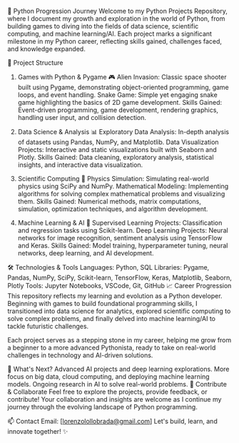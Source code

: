 🚀 Python Progression Journey
Welcome to my Python Projects Repository, where I document my growth and exploration in the world of Python, from building games to diving into the fields of data science, scientific computing, and machine learning/AI. Each project marks a significant milestone in my Python career, reflecting skills gained, challenges faced, and knowledge expanded.

📂 Project Structure
1. Games with Python & Pygame 🎮
Alien Invasion: Classic space shooter built using Pygame, demonstrating object-oriented programming, game loops, and event handling.
Snake Game: Simple yet engaging snake game highlighting the basics of 2D game development.
Skills Gained: Event-driven programming, game development, rendering graphics, handling user input, and collision detection.

2. Data Science & Analysis 📊
Exploratory Data Analysis: In-depth analysis of datasets using Pandas, NumPy, and Matplotlib.
Data Visualization Projects: Interactive and static visualizations built with Seaborn and Plotly.
Skills Gained: Data cleaning, exploratory analysis, statistical insights, and interactive data visualization.

3. Scientific Computing 🔬
Physics Simulation: Simulating real-world physics using SciPy and NumPy.
Mathematical Modeling: Implementing algorithms for solving complex mathematical problems and visualizing them.
Skills Gained: Numerical methods, matrix computations, simulation, optimization techniques, and algorithm development.

4. Machine Learning & AI 🤖
Supervised Learning Projects: Classification and regression tasks using Scikit-learn.
Deep Learning Projects: Neural networks for image recognition, sentiment analysis using TensorFlow and Keras.
Skills Gained: Model training, hyperparameter tuning, neural networks, deep learning, and AI development.

🛠 Technologies & Tools
Languages: Python, SQL
Libraries: Pygame, Pandas, NumPy, SciPy, Scikit-learn, TensorFlow, Keras, Matplotlib, Seaborn, Plotly
Tools: Jupyter Notebooks, VSCode, Git, GitHub
📈 Career Progression
This repository reflects my learning and evolution as a Python developer. Beginning with games to build foundational programming skills, I transitioned into data science for analytics, explored scientific computing to solve complex problems, and finally delved into machine learning/AI to tackle futuristic challenges.

Each project serves as a stepping stone in my career, helping me grow from a beginner to a more advanced Pythonista, ready to take on real-world challenges in technology and AI-driven solutions.

🌱 What's Next?
Advanced AI projects and deep learning explorations.
More focus on big data, cloud computing, and deploying machine learning models.
Ongoing research in AI to solve real-world problems.
🤝 Contribute & Collaborate
Feel free to explore the projects, provide feedback, or contribute! Your collaboration and insights are welcome as I continue my journey through the evolving landscape of Python programming.

📫 Contact
Email: [lorenzolollobrada@gmail.com]
Let's build, learn, and innovate together! ✨
